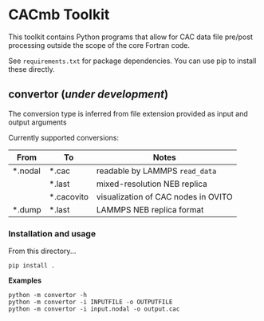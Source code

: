 # CACmb Toolkit

This toolkit contains Python programs that allow for CAC data file pre/post processing outside the scope of the core Fortran code.

See `requirements.txt` for package dependencies. You can use pip to install these directly.

## convertor (_under development_)



The conversion type is inferred from file extension provided as input and output arguments

Currently supported conversions:

| From      | To        | Notes      |
| ------    | ------    | ------     |
| *.nodal   | *.cac     | readable by LAMMPS `read_data`     |
|           | *.last    | mixed-resolution NEB replica |
|           | *.cacovito| visualization of CAC nodes in OVITO     |
| *.dump   | *.last     | LAMMPS NEB replica format     |

### Installation and usage
From this directory...
```
pip install .
```

**Examples**

```
python -m convertor -h
python -m convertor -i INPUTFILE -o OUTPUTFILE
python -m convertor -i input.nodal -o output.cac
```

